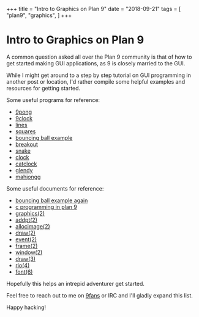 +++
title = "Intro to Graphics on Plan 9"
date = "2018-09-21"
tags = [
	"plan9",
	"graphics",
]
+++

# Intro to Graphics on Plan 9

A common question asked all over the Plan 9 community is that of how to get started making GUI applications, as 9 is closely married to the GUI.

While I might get around to a step by step tutorial on GUI programming in another post or location, I'd rather compile some helpful examples and resources for getting started.

Some useful programs for reference:

- [9pong](https://github.com/seantcaron/9pong/blob/master/9pong.c)
- [9clock](https://github.com/seantcaron/9clock/blob/master/9clock.c)
- [lines](http://wildflower.diablonet.net/~scaron/source/lines.c)
- [squares](http://wildflower.diablonet.net/~scaron/source/squares.c)
- [bouncing ball example](https://github.com/nspool/hello-plan9)
- [breakout](http://9.postnix.pw/code/ports/breakout.tgz)
- [snake](http://9.postnix.pw/code/ports/snake.tgz)
- [clock](http://mirror.postnix.pw/plan9front/sys/src/cmd/clock.c)
- [catclock](http://mirror.postnix.pw/plan9front/sys/src/games/catclock.c)
- [glendy](http://mirror.postnix.pw/plan9front/sys/src/games/glendy.c)
- [mahjongg](http://mirror.postnix.pw/plan9front/sys/src/games/mahjongg/)

Some useful documents for reference:

- [bouncing ball example again](https://nspool.me/2013/02/bouncing-ball/)
- [c programming in plan 9](http://doc.cat-v.org/plan_9/programming/c_programming_in_plan_9)
- [graphics(2)](http://man.postnix.pw/9front/2/graphics)
- [addpt(2)](http://man.postnix.pw/9front/2/addpt)
- [allocimage(2)](http://man.postnix.pw/9front/2/allocimage)
- [draw(2)](http://man.postnix.pw/9front/2/draw)
- [event(2)](http://man.postnix.pw/9front/2/event)
- [frame(2)](http://man.postnix.pw/9front/2/frame)
- [window(2)](http://man.postnix.pw/9front/2/window)
- [draw(3)](http://man.postnix.pw/9front/3/draw)
- [rio(4)](http://man.postnix.pw/9front/4/rio)
- [font(6)](http://man.postnix.pw/9front/6/font)

Hopefully this helps an intrepid adventurer get started. 

Feel free to reach out to me on [9fans](https://discord.gg/eu8VBUs) or IRC and I'll gladly expand this list.

Happy hacking!
